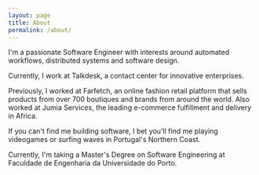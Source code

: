 ```yaml
---
layout: page
title: About
permalink: /about/
---
```


I'm a passionate Software Engineer with interests around automated workflows,
distributed systems and software design.

Currently, I work at Talkdesk, a contact center for innovative enterprises.

Previously, I worked at Farfetch, an online fashion retail platform that sells
products from over 700 boutiques and brands from around the world. Also worked
at Jumia Services, the leading e-commerce fulfillment and delivery in Africa.

If you can't find me building software, I bet you'll find me playing videogames 
or surfing waves in Portugal's Northern Coast.

Currently, I'm taking a Master's Degree on Software Engineering at Faculdade de
Engenharia da Universidade do Porto.
